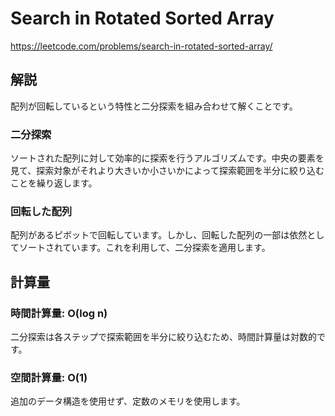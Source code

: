 # Search in Rotated Sorted Array
https://leetcode.com/problems/search-in-rotated-sorted-array/


## 解説
配列が回転しているという特性と二分探索を組み合わせて解くことです。

### 二分探索
ソートされた配列に対して効率的に探索を行うアルゴリズムです。中央の要素を見て、探索対象がそれより大きいか小さいかによって探索範囲を半分に絞り込むことを繰り返します。

### 回転した配列
配列があるピボットで回転しています。しかし、回転した配列の一部は依然としてソートされています。これを利用して、二分探索を適用します。

## 計算量

### 時間計算量: O(log n)
二分探索は各ステップで探索範囲を半分に絞り込むため、時間計算量は対数的です。

### 空間計算量: O(1)
追加のデータ構造を使用せず、定数のメモリを使用します。